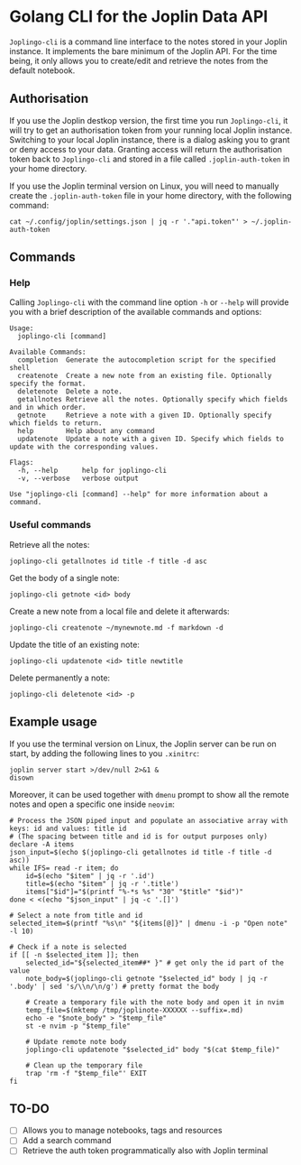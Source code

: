 # Golang CLI for the Joplin Data API
`Joplingo-cli` is a command line interface to the notes stored in your Joplin instance.
It implements the bare minimum of the Joplin API. For the time being, it only allows you to create/edit and retrieve the notes from the default notebook.

## Authorisation
If you use the Joplin destkop version, the first time you run `Joplingo-cli`, it will try to get an authorisation token from your running local Joplin instance.
Switching to your local Joplin instance, there is a dialog asking you to grant or deny access to your data. Granting access will return the authorisation token back to `Joplingo-cli` and stored in a file called `.joplin-auth-token` in your home directory.

If you use the Joplin terminal version on Linux, you will need to manually create the `.joplin-auth-token` file in your home directory, with the following command:
```shell
cat ~/.config/joplin/settings.json | jq -r '."api.token"' > ~/.joplin-auth-token
```

## Commands

### Help
Calling `Joplingo-cli` with the command line option `-h` or `--help` will provide you with a brief description of the available commands and options:
```shell
Usage:
  joplingo-cli [command]

Available Commands:
  completion  Generate the autocompletion script for the specified shell
  createnote  Create a new note from an existing file. Optionally specify the format.
  deletenote  Delete a note.
  getallnotes Retrieve all the notes. Optionally specify which fields and in which order.
  getnote     Retrieve a note with a given ID. Optionally specify which fields to return.
  help        Help about any command
  updatenote  Update a note with a given ID. Specify which fields to update with the corresponding values.

Flags:
  -h, --help      help for joplingo-cli
  -v, --verbose   verbose output

Use "joplingo-cli [command] --help" for more information about a command.
```

### Useful commands
Retrieve all the notes:
```shell
joplingo-cli getallnotes id title -f title -d asc
```

Get the body of a single note:
```shell
joplingo-cli getnote <id> body
```

Create a new note from a local file and delete it afterwards:
```shell
joplingo-cli createnote ~/mynewnote.md -f markdown -d 
```

Update the title of an existing note:
```shell
joplingo-cli updatenote <id> title newtitle
```

Delete permanently a note:
```shell
joplingo-cli deletenote <id> -p
```

## Example usage
If you use the terminal version on Linux, the Joplin server can be run on start, by adding the following lines to you `.xinitrc`:
```shell
joplin server start >/dev/null 2>&1 &
disown
```

Moreover, it can be used together with `dmenu` prompt to show all the remote notes and open a specific one inside `neovim`:
```shell
# Process the JSON piped input and populate an associative array with keys: id and values: title id
# (The spacing between title and id is for output purposes only)
declare -A items
json_input=$(echo $(joplingo-cli getallnotes id title -f title -d asc))
while IFS= read -r item; do
    id=$(echo "$item" | jq -r '.id')
    title=$(echo "$item" | jq -r '.title')
    items["$id"]="$(printf "%-*s %s" "30" "$title" "$id")"
done < <(echo "$json_input" | jq -c '.[]')

# Select a note from title and id
selected_item=$(printf "%s\n" "${items[@]}" | dmenu -i -p "Open note" -l 10)

# Check if a note is selected
if [[ -n $selected_item ]]; then
    selected_id="${selected_item##* }" # get only the id part of the value
    note_body=$(joplingo-cli getnote "$selected_id" body | jq -r '.body' | sed 's/\\n/\n/g') # pretty format the body
    
    # Create a temporary file with the note body and open it in nvim
    temp_file=$(mktemp /tmp/joplinote-XXXXXX --suffix=.md)
    echo -e "$note_body" > "$temp_file"
    st -e nvim -p "$temp_file"
    
    # Update remote note body
    joplingo-cli updatenote "$selected_id" body "$(cat $temp_file)"    
    
    # Clean up the temporary file
    trap 'rm -f "$temp_file"' EXIT
fi
```

## TO-DO
- [ ] Allows you to manage notebooks, tags and resources
- [ ] Add a search command
- [ ] Retrieve the auth token programmatically also with Joplin terminal
